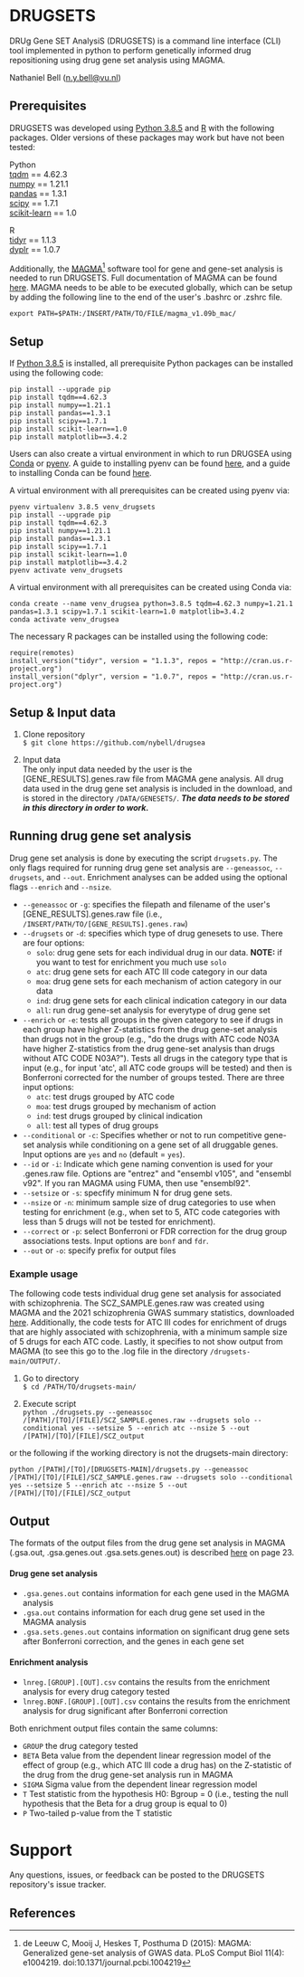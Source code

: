 # DRUGSETS
DRUg Gene SET AnalysiS (DRUGSETS) is a command line interface (CLI) tool implemented in python to perform genetically informed drug repositioning using drug gene set analysis using MAGMA.

Nathaniel Bell (n.y.bell@vu.nl)

## Prerequisites    
DRUGSETS was developed using [Python 3.8.5](https://www.python.org/) and [R](https://www.r-project.org/) with the following packages. Older versions of these packages may work but have not been tested:    

Python  
[tqdm](https://tqdm.github.io) == 4.62.3   
[numpy](https://www.numpy.org) == 1.21.1    
[pandas](https://pandas.pydata.org) == 1.3.1   
[scipy](https://www.scipy.org) == 1.7.1   
[scikit-learn](http://scikit-learn.org) == 1.0   

R  
[tidyr](https://tidyr.tidyverse.org/) == 1.1.3  
[dyplr](https://dplyr.tidyverse.org/) == 1.0.7  
   
Additionally, the [MAGMA](https://ctg.cncr.nl/software/magma)[^1] software tool for gene and gene-set analysis is needed to run DRUGSETS. Full documentation of MAGMA can be found [here](https://ctg.cncr.nl/software/MAGMA/doc/manual_v1.09.pdf). MAGMA needs to be able to be executed globally, which can be setup by adding the following line to the end of the user's .bashrc or .zshrc file.    
   
`export PATH=$PATH:/INSERT/PATH/TO/FILE/magma_v1.09b_mac/`   
   
## Setup   
   
If [Python 3.8.5](https://www.python.org/) is installed, all prerequisite Python packages can be installed using the following code:    
   
```
pip install --upgrade pip
pip install tqdm==4.62.3
pip install numpy==1.21.1
pip install pandas==1.3.1
pip install scipy==1.7.1
pip install scikit-learn==1.0
pip install matplotlib==3.4.2
```
   
Users can also create a virtual environment in which to run DRUGSEA using [Conda](https://www.anaconda.com/products/individual) or [pyenv](https://github.com/pyenv/pyenv). A guide to installing pyenv can be found [here](https://github.com/pyenv/pyenv), and a guide to installing Conda can be found [here](https://docs.anaconda.com/anaconda/navigator/tutorials/index.html).    
   
A virtual environment with all prerequisites can be created using pyenv via:    
    
```
pyenv virtualenv 3.8.5 venv_drugsets
pip install --upgrade pip
pip install tqdm==4.62.3
pip install numpy==1.21.1
pip install pandas==1.3.1
pip install scipy==1.7.1
pip install scikit-learn==1.0
pip install matplotlib==3.4.2
pyenv activate venv_drugsets
```   
A virtual environment with all prerequisites can be created using Conda via:    
   
```   
conda create --name venv_drugsea python=3.8.5 tqdm=4.62.3 numpy=1.21.1 pandas=1.3.1 scipy=1.7.1 scikit-learn=1.0 matplotlib=3.4.2
conda activate venv_drugsea
```   

The necessary R packages can be installed using the following code:

```
require(remotes)
install_version("tidyr", version = "1.1.3", repos = "http://cran.us.r-project.org")
install_version("dplyr", version = "1.0.7", repos = "http://cran.us.r-project.org")
```

## Setup & Input data     
   
1. Clone repository    
`$ git clone https://github.com/nybell/drugsea`   
   
2. Input data  
The only input data needed by the user is the [GENE_RESULTS].genes.raw file from MAGMA gene analysis. All drug data used in the drug gene set analysis is included in the download, and is stored in the directory `/DATA/GENESETS/`. ***The data needs to be stored in this directory in order to work.***    
   
## Running drug gene set analysis   
    
Drug gene set analysis is done by executing the script `drugsets.py`. The only flags required for running drug gene set analysis are `--geneassoc`, `--drugsets`, and `--out`. Enrichment analyses can be added using the optional flags `--enrich` and `--nsize`.     

* `--geneassoc` or `-g`: specifies the filepath and filename of the user's [GENE_RESULTS].genes.raw file (i.e., `/INSERT/PATH/TO/[GENE_RESULTS].genes.raw`)
* `--drugsets` or `-d`: specifies which type of drug genesets to use. There are four options:
    * `solo`: drug gene sets for each individual drug in our data. **NOTE:** if you want to test for enrichment you much use `solo`
    * `atc`: drug gene sets for each ATC III code category in our data 
    * `moa`: drug gene sets for each mechanism of action category in our data 
    * `ind`: drug gene sets for each clinical indication category in our data 
    * `all`: run drug gene-set analysis for everytype of drug gene set  
* `--enrich` or `-e`: tests all groups in the given category to see if drugs in each group have higher Z-statistics from the drug gene-set analysis than drugs not in the group (e.g., "do the drugs with ATC code N03A have higher Z-statistics from the drug gene-set analysis than drugs without ATC CODE N03A?"). Tests all drugs in the category type that is input (e.g., for input 'atc', all ATC code groups will be tested) and then is Bonferroni corrected for the number of groups tested. There are three input options:
    * `atc`: test drugs grouped by ATC code 
    * `moa`: test drugs grouped by mechanism of action 
    * `ind`: test drugs grouped by clinical indication 
    * `all`: test all types of drug groups
* `--conditional` or `-c`: Specifies whether or not to run competitive gene-set analysis while conditioning on a gene set of all druggable genes. Input options are `yes` and `no` (default = `yes`).
* `--id` or `-i`: Indicate which gene naming convention is used for your .genes.raw file. Options are "entrez" and "ensembl v105", and "ensembl v92". If you ran MAGMA using FUMA, then use "ensembl92".
* `--setsize` or `-s`: specfify minimum N for drug gene sets. 
* `--nsize` or `-n`: minimum sample size of drug categories to use when testing for enrichment (e.g., when set to 5, ATC code categories with less than 5 drugs will not be tested for enrichment). 
* `--correct` or `-p`: select Bonferroni or FDR correction for the drug group associations tests. Input options are `bonf` and `fdr`.     
* `--out` or `-o`: specify prefix for output files  
    
### Example usage    
    
The following code tests individual drug gene set analysis for associated with schizophrenia. The SCZ_SAMPLE.genes.raw was created using MAGMA and the 2021 schizophrenia GWAS summary statistics, downloaded [here](https://www.med.unc.edu/pgc/download-results/). Additionally, the code tests for ATC III codes for enrichment of drugs that are highly associated with schizophrenia, with a minimum sample size of 5 drugs for each ATC code. Lastly, it specifies to not show output from MAGMA (to see this go to the .log file in the directory `/drugsets-main/OUTPUT/`.       
  
1. Go to directory      
`$ cd /PATH/TO/drugsets-main/`     
  
2. Execute script    
`python ./drugsets.py --geneassoc /[PATH]/[TO]/[FILE]/SCZ_SAMPLE.genes.raw --drugsets solo --conditional yes --setsize 5 --enrich atc --nsize 5 --out /[PATH]/[TO]/[FILE]/SCZ_output`  

or the following if the working directory is not the drugsets-main directory:  

`python /[PATH]/[TO]/[DRUGSETS-MAIN]/drugsets.py --geneassoc /[PATH]/[TO]/[FILE]/SCZ_SAMPLE.genes.raw --drugsets solo --conditional yes --setsize 5 --enrich atc --nsize 5 --out /[PATH]/[TO]/[FILE]/SCZ_output`
    
## Output    
   
The formats of the output files from the drug gene set analysis in MAGMA (.gsa.out, .gsa.genes.out .gsa.sets.genes.out) is described [here](https://ctg.cncr.nl/software/MAGMA/doc/manual_v1.09.pdf) on page 23.    
    
#### Drug gene set analysis
* `.gsa.genes.out` contains information for each gene used in the MAGMA analysis   
* `.gsa.out` contains information for each drug gene set used in the MAGMA analysis    
* `.gsa.sets.genes.out` contains information on significant drug gene sets after Bonferroni correction, and the genes in each gene set  
    
#### Enrichment analysis 
* `lnreg.[GROUP].[OUT].csv` contains the results from the enrichment analysis for every drug category tested
* `lnreg.BONF.[GROUP].[OUT].csv` contains the results from the enrichment analysis for drug significant after Bonferroni correction   
  
Both enrichment output files contain the same columns:
* `GROUP` the drug category tested 
* `BETA` Beta value from the dependent linear regression model of the effect of group (e.g., which ATC III code a drug has) on the Z-statistic of the drug from the drug gene-set analysis run in MAGMA
* `SIGMA` Sigma value from the dependent linear regression model
* `T` Test statistic from the hypothesis H0: Bgroup = 0 (i.e., testing the null hypothesis that the Beta for a drug group is equal to 0)
* `P` Two-tailed p-value from the T statistic


# Support   
   
Any questions, issues, or feedback can be posted to the DRUGSETS repository's issue tracker.   


## References 
 [^1]: de Leeuw C, Mooij J, Heskes T, Posthuma D (2015): MAGMA: Generalized gene-set analysis of GWAS data. PLoS Comput Biol 11(4): e1004219. doi:10.1371/journal.pcbi.1004219
